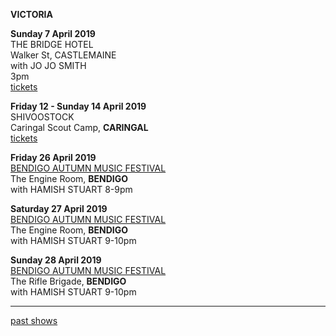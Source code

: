 **VICTORIA**    

**Sunday 7 April 2019**  
THE BRIDGE HOTEL      
Walker St, CASTLEMAINE        
with JO JO SMITH  
3pm  
[tickets](https://thebridgehotel.oztix.com.au/outlet/event/10815e50-e816-4e15-b386-ddde4cdbffb5)          

**Friday 12 - Sunday 14 April 2019**  
SHIVOOSTOCK  
Caringal Scout Camp, **CARINGAL**  
[tickets](https://www.trybooking.com/book/event?eid=419474)     
    
**Friday 26 April 2019**  
[BENDIGO AUTUMN MUSIC FESTIVAL](http://www.bendigoautumnmusic.com)     
The Engine Room, **BENDIGO**  
with HAMISH STUART 
8-9pm         

**Saturday 27 April 2019**  
[BENDIGO AUTUMN MUSIC FESTIVAL](http://www.bendigoautumnmusic.com)     
The Engine Room, **BENDIGO**  
with HAMISH STUART 
9-10pm  

**Sunday 28 April 2019**  
[BENDIGO AUTUMN MUSIC FESTIVAL](http://www.bendigoautumnmusic.com)     
The Rifle Brigade, **BENDIGO**  
with HAMISH STUART 
9-10pm  
  
* * * * *  
 
[past shows](?p=shows/archive/)
